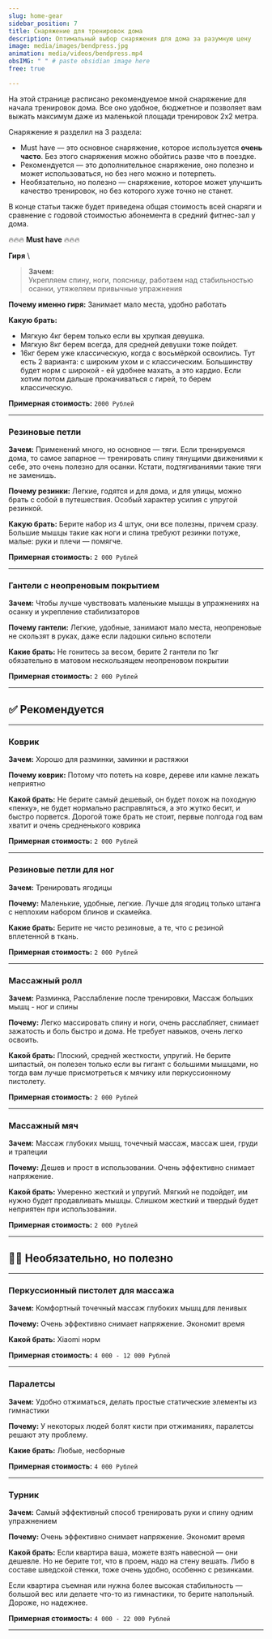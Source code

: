 ```yaml
---
slug: home-gear
sidebar_position: 7
title: Снаряжение для тренировок дома
description: Оптимальный выбор снаряжения для дома за разумную цену
image: media/images/bendpress.jpg
animation: media/videos/bendpress.mp4
obsIMG: " " # paste obsidian image here
free: true

---
```


На этой странице расписано рекомендуемое мной снаряжение для начала тренировок дома. Все оно удобное, бюджетное и позволяет вам выжать максимум даже из маленькой площади тренировок 2х2 метра.

Снаряжение я разделил на 3 раздела:
- Must have — это основное снаряжение, которое используется **очень часто**. Без этого снаряжения можно обойтись разве что в поездке.
- Рекомендуется — это дополнительное снаряжение, оно полезно и может использоваться, но без него можно и потерпеть.
- Необязательно, но полезно — снаряжение, которое может улучшить качество тренировок, но без которого хуже точно не станет.

В конце статьи также будет приведена общая стоимость всей снаряги и сравнение с годовой стоимостью абонемента в средний фитнес-зал у дома.

🔥🔥🔥 **Must have** 🔥🔥🔥

**Гиря** \

> **Зачем:** \
> Укрепляем спину, ноги, поясницу, работаем над стабильностью осанки, утяжеляем привычные упражнения

**Почему именно гиря:** 
Занимает мало места, удобно работать

**Какую брать:** 
- Мягкую 4кг берем только если вы хрупкая девушка. 
- Мягкую 8кг берем всегда, для средней девушки тоже пойдет. 
- 16кг берем уже классическую, когда с восьмёркой освоились. Тут есть 2 варианта: с широким ухом и с классическим. Большинству будет норм с широкой - ей удобнее махать, а это кардио. Если хотим потом дальше прокачиваться с гирей, то берем классическую.

**Примерная стоимость:** `2000 Рублей`

---

### Резиновые петли
**Зачем:** 
Применений много, но основное — тяги. Если тренируемся дома, то самое запарное — тренировать спину тянущими движениями к себе, это очень полезно для осанки. Кстати, подтягиваниями такие тяги не заменишь.

**Почему резинки:** 
Легкие, годятся и для дома, и для улицы, можно брать с собой в путешествия. Особый характер усилия с упругой резинкой.

**Какую брать:** 
Берите набор из 4 штук, они все полезны, причем сразу. Большие мышцы такие как ноги и спина требуют резинки потуже, малые: руки и плечи — помягче.

**Примерная стоимость:** `2 000 Рублей`

---

### Гантели с неопреновым покрытием
**Зачем:** 
Чтобы лучше чувствовать маленькие мышцы в упражнениях на осанку и укрепление стабилизаторов

**Почему гантели:** 
Легкие, удобные, занимают мало места, неопреновые не скользят в руках, даже если ладошки сильно вспотели

**Какие брать:** 
Не гонитесь за весом, берите 2 гантели по 1кг обязательно в матовом нескользящем неопреновом покрытии

**Примерная стоимость:** `2 000 Рублей`

---

## ✅ Рекомендуется

---

### Коврик
**Зачем:** 
Хорошо для разминки, заминки и растяжки

**Почему коврик:** 
Потому что потеть на ковре, дереве или камне лежать неприятно

**Какой брать:** 
Не берите самый дешевый, он будет похож на походную «пенку», не будет нормально расправляться, а это жутко бесит, и быстро порвется. Дорогой тоже брать не стоит, первые полгода год вам хватит и очень средненького коврика

**Примерная стоимость:** `2 000 Рублей`

---

### Резиновые петли для ног
**Зачем:** 
Тренировать ягодицы

**Почему:** 
Маленькие, удобные, легкие. Лучше для ягодиц только штанга с неплохим набором блинов и скамейка.

**Какие брать:** Берите не чисто резиновые, а те, что с резиной вплетенной в ткань.  

**Примерная стоимость:** `2 000 Рублей`

---

### Массажный ролл
**Зачем:** 
Разминка, Расслабление после тренировки, Массаж больших мышц - ног и спины

**Почему:** 
Легко массировать спину и ноги, очень расслабляет, снимает зажатость и боль быстро и дома. Не требует навыков, очень легко освоить.

**Какой брать:**
Плоский, средней жесткости, упругий. Не берите шипастый, он полезен только если вы гигант с большими мышцами, но тогда вам лучше присмотреться к мячику или перкуссионному пистолету.

**Примерная стоимость:** `2 000 Рублей`

---

### Массажный мяч
**Зачем:** 
Массаж глубоких мышц, точечный массаж, массаж шеи, груди и трапеции

**Почему:** 
Дешев и прост в использовании. Очень эффективно снимает напряжение.

**Какой брать:** 
Умеренно жесткий и упругий. Мягкий не подойдет, им нужно будет продавливать мышцы. Слишком жесткий и твердый будет неприятен при использовании.

**Примерная стоимость:** `2 000 Рублей`

---

## 👍🏼 Необязательно, но полезно

---

### Перкуссионный пистолет для массажа
**Зачем:** 
Комфортный точечный массаж глубоких мышц для ленивых

**Почему:** 
Очень эффективно снимает напряжение. Экономит время

**Какой брать:** 
Xiaomi норм

**Примерная стоимость:** `4 000 - 12 000 Рублей`

---

### Паралетсы

**Зачем:** 
Удобно отжиматься, делать простые статические элементы из гимнастики

**Почему:** 
У некоторых людей болят кисти при отжиманиях, паралетсы решают эту проблему.

**Какие брать:** 
Любые, несборные

**Примерная стоимость:** `4 000 Рублей`

---

### Турник

**Зачем:** 
Самый эффективный способ тренировать руки и спину одним упражнением

**Почему:** 
Очень эффективно снимает напряжение. Экономит время

**Какой брать:** 
Если квартира ваша, можете взять навесной — они дешевле. Но не берите тот, что в проем, надо на стену вешать. Либо в составе шведской стенки, тоже очень удобно, особенно с резинками.

Если квартира съемная или нужна более высокая стабильность — большой вес или делаете что-то из гимнастики, то берите напольный. Дороже, но надежнее.

**Примерная стоимость:** `4 000 - 22 000 Рублей`

---